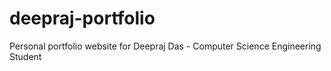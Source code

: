 # deepraj-portfolio
Personal portfolio website for Deepraj Das - Computer Science Engineering Student
